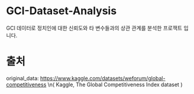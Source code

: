 # GCI-Dataset-Analysis
 GCI 데이터로 정치인에 대한 신뢰도와 타 변수들과의 상관 관계를 분석한 프로잭트 입니다.

# 출처
 original_data: https://www.kaggle.com/datasets/weforum/global-competitiveness
 \n( Kaggle, The Global Competitiveness Index dataset )
